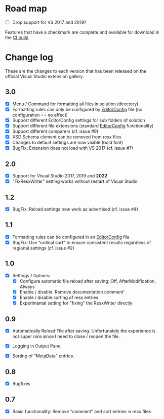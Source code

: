 # Road map

- [ ] Drop support for VS 2017 and 2019?

Features that have a checkmark are complete and available for
download in the
[CI build](http://vsixgallery.com/extension/ResxFormatter.61507132-4401-47b1-9950-575e43b964c6/).

# Change log

These are the changes to each version that has been released
on the official Visual Studio extension gallery.

## 3.0
- [x] Menu / Command for formatting all files in solution (directory)
- [x] Formatting rules can only be configured by [EditorConfig](https://editorconfig.org/) file (no configuration == no effect)
- [x] Support different EditorConfig settings for sub folders of solution
- [x] Support different file extensions (standard [EditorConfig](https://editorconfig.org/) functionality)
- [x] Support different comparers (cf. issue #9)
- [x] XSD Schema element can be removed from resx files
- [x] Changes to default settings are now visible (bold font)
- [x] BugFix: Extension does not load with VS 2017 (cf. issue #7)

## 2.0
- [x] Support for Visual Studio 2017, 2019 and **2022** 
- [x] "FixResxWriter" setting works without restart of Visual Studio

## 1.2
- [x] BugFix: Reload settings now work as advertised (cf. issue #4)

## 1.1
- [x] Formatting rules can be configured in an [EditorConfig](https://editorconfig.org/) file
- [x] BugFix: Use "ordinal sort" to ensure consistent results regardless of regional settings (cf. issue #2)

## 1.0
- [x] Settings / Options: 
  - [x] Configure automatic file reload after saving: Off, AfterModification, Always
  - [x] Enable / disable 'Remove documentation comment'
  - [x] Enable / disable sorting of resx entries
  - [x] Experimantal setting for "fixing" the ResxWriter directly

## 0.9

- [x] Automatically Reload File after saving. Unfortunately the experience is not super nice since I need to close / reopen the file.
- [x] Logging in Output Pane
- [x] Sorting of "MetaData" entries.


## 0.8

- [x] Bugfixes


## 0.7

- [x] Basic functionality: Remove "comment" and sort entries in resx files

